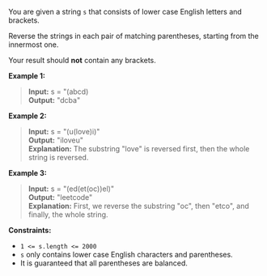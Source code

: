 You are given a string `s` that consists of lower case English letters and brackets.

Reverse the strings in each pair of matching parentheses, starting from the innermost one.

Your result should **not** contain any brackets.


**Example 1:**

>**Input:** s = "(abcd)  
>**Output:** "dcba"

**Example 2:**

>**Input:** s = "(u(love)i)"  
>**Output:** "iloveu"  
>**Explanation:** The substring "love" is reversed first, then the whole string is reversed.

**Example 3:**

>**Input:** s = "(ed(et(oc))el)"  
>**Output:** "leetcode"  
>**Explanation:** First, we reverse the substring "oc", then "etco", and finally, the whole string.


**Constraints:**

- `1 <= s.length <= 2000`
- `s` only contains lower case English characters and parentheses.
- It is guaranteed that all parentheses are balanced.